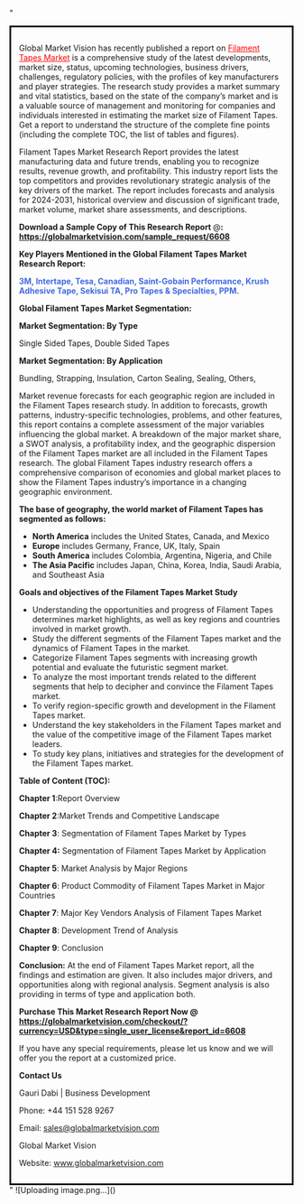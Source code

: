 "<div style='border: 3px solid black; padding: 1em;'>

Global Market Vision has recently published a report on <a style='color: #ff0000;' href='https://globalmarketvision.com/reports/global-filament-tapes-market/6608'>Filament Tapes Market</a> is a comprehensive study of the latest developments, market size, status, upcoming technologies, business drivers, challenges, regulatory policies, with the profiles of key manufacturers and player strategies. The research study provides a market summary and vital statistics, based on the state of the company’s market and is a valuable source of management and monitoring for companies and individuals interested in estimating the market size of Filament Tapes. Get a report to understand the structure of the complete fine points (including the complete TOC, the list of tables and figures).

Filament Tapes Market Research Report provides the latest manufacturing data and future trends, enabling you to recognize results, revenue growth, and profitability. This industry report lists the top competitors and provides revolutionary strategic analysis of the key drivers of the market. The report includes forecasts and analysis for 2024-2031, historical overview and discussion of significant trade, market volume, market share assessments, and descriptions.

<strong>Download a Sample Copy of This Research Report </strong>@<strong>:</strong><strong> <a style='color: #ff0000;' href='https://globalmarketvision.com/sample_request/6608?utm_source=linkedinPulse&utm_medium=Dhiraj&utm_campaign=Dhiraj'><strong>https://globalmarketvision.com/sample_request/6608</strong></a></strong>

<strong>Key Players Mentioned in the Global Filament Tapes Market Research Report:</strong>

<strong style='color: #4169e1;'>3M, Intertape, Tesa, Canadian, Saint-Gobain Performance, Krush Adhesive Tape, Sekisui TA, Pro Tapes & Specialties, PPM.

</strong>

<strong>Global Filament Tapes Market Segmentation:</strong>

<strong>Market Segmentation: By Type</strong>

Single Sided Tapes, Double Sided Tapes

<strong>Market Segmentation: By Application</strong>

Bundling, Strapping, Insulation, Carton Sealing, Sealing, Others,

Market revenue forecasts for each geographic region are included in the Filament Tapes research study. In addition to forecasts, growth patterns, industry-specific technologies, problems, and other features, this report contains a complete assessment of the major variables influencing the global market. A breakdown of the major market share, a SWOT analysis, a profitability index, and the geographic dispersion of the Filament Tapes market are all included in the Filament Tapes research. The global Filament Tapes industry research offers a comprehensive comparison of economies and global market places to show the Filament Tapes industry’s importance in a changing geographic environment.

<strong>The base of geography, the world market of Filament Tapes has segmented as follows:</strong>
<ul>
  <li><strong>North America</strong> includes the United States, Canada, and Mexico</li>
  <li><strong>Europe</strong> includes Germany, France, UK, Italy, Spain</li>
  <li><strong>South America</strong> includes Colombia, Argentina, Nigeria, and Chile</li>
  <li><strong>The Asia Pacific</strong> includes Japan, China, Korea, India, Saudi Arabia, and Southeast Asia</li>
</ul>
<strong>Goals and objectives of the Filament Tapes Market Study</strong>
<ul>
  <li>Understanding the opportunities and progress of Filament Tapes determines market highlights, as well as key regions and countries involved in market growth.</li>
  <li>Study the different segments of the Filament Tapes market and the dynamics of Filament Tapes in the market.</li>
  <li>Categorize Filament Tapes segments with increasing growth potential and evaluate the futuristic segment market.</li>
  <li>To analyze the most important trends related to the different segments that help to decipher and convince the Filament Tapes market.</li>
  <li>To verify region-specific growth and development in the Filament Tapes market.</li>
  <li>Understand the key stakeholders in the Filament Tapes market and the value of the competitive image of the Filament Tapes market leaders.</li>
  <li>To study key plans, initiatives and strategies for the development of the Filament Tapes market.</li>
</ul>
<strong>Table of Content (TOC): </strong>

<strong>Chapter 1</strong>:Report Overview

<strong>Chapter 2</strong>:Market Trends and Competitive Landscape

<strong>Chapter 3</strong>: Segmentation of Filament Tapes Market by Types

<strong>Chapter 4:</strong> Segmentation of Filament Tapes Market by Application

<strong>Chapter 5</strong>: Market Analysis by Major Regions

<strong>Chapter 6</strong>: Product Commodity of Filament Tapes Market in Major Countries

<strong>Chapter 7</strong>: Major Key Vendors Analysis of Filament Tapes Market

<strong>Chapter 8</strong>: Development Trend of Analysis

<strong>Chapter 9</strong>: Conclusion

<strong>Conclusion:</strong> At the end of Filament Tapes Market report, all the findings and estimation are given. It also includes major drivers, and opportunities along with regional analysis. Segment analysis is also providing in terms of type and application both.

<strong>Purchase This Market Research Report Now @</strong><strong> <strong><a style='color: #ff0000;' href='https://globalmarketvision.com/checkout/?currency=USD&type=single_user_license&report_id=6608?utm_source=linkedinPulse&utm_medium=Dhiraj&utm_campaign=Dhiraj'>https://globalmarketvision.com/checkout/?currency=USD&type=single_user_license&report_id=6608</a></strong>
</strong>

If you have any special requirements, please let us know and we will offer you the report at a customized price.

<strong>Contact Us</strong>

Gauri Dabi | Business Development

Phone: +44 151 528 9267

Email: <a href='mailto:sales@globalmarketvision.com'>sales@globalmarketvision.com</a>

Global Market Vision

Website: <a href='http://www.globalmarketvision.com/'>www.globalmarketvision.com</a>

</div>"
![Uploading image.png…]()
